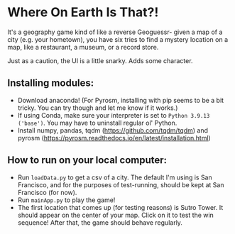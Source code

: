 # Where On Earth Is That?!
It's a geography game kind of like a reverse Geoguessr- given a map of a city (e.g. your hometown), you have six tries to find a mystery location on a map, like a restaurant, a museum, or a record store.

Just as a caution, the UI is a little snarky. Adds some character.

## Installing modules:
- Download anaconda! (For Pyrosm, installing with pip seems to be a bit tricky. You can try though and let me know if it works.)
- If using Conda, make sure your interpreter is set to `Python 3.9.13 ('base')`. You may have to uninstall regular ol' Python.
- Install numpy, pandas, tqdm (https://github.com/tqdm/tqdm) and pyrosm (https://pyrosm.readthedocs.io/en/latest/installation.html)

## How to run on your local computer:
- Run `loadData.py` to get a csv of a city. The default I'm using is San Francisco, and for the purposes of test-running, should be kept at San Francisco (for now).
- Run `mainApp.py` to play the game!
- The first location that comes up (for testing reasons) is Sutro Tower. It should appear on the center of your map. Click on it to test the win sequence! After that, the game should behave regularly.
